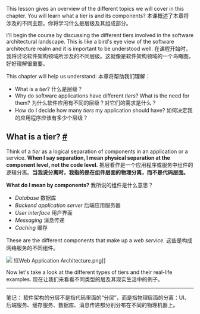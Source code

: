 This lesson gives an overview of the different topics we will cover in this chapter. You will learn what a tier is and its components?
本课概述了本章将涉及的不同主题。你将学习什么是层级及其组成部分。

I'll begin the course by discussing the different tiers involved in the software architectural landscape. This is like a bird's eye view of the software architecture realm and it is important to be understood well.
在课程开始时，我将讨论软件架构领域所涉及的不同层级。这就像是软件架构领域的一个鸟瞰图，好好理解很重要。

This chapter will help us understand:
本章将帮助我们理解：

- What is a _tier_?
什么是层级？
- Why do software applications have different _tiers_? What is the need for them?
为什么软件应用有不同的层级？对它们的需求是什么？
- How do I decide how many _tiers_ my application should have?
如何决定我的应用程序应该有多少个层级？

## What is a tier? [#](https://www.educative.io/courses/web-application-software-architecture-101/q2W5AnAzWgG#What-is-a-tier?)

Think of a _tier_ as a logical separation of components in an application or a service. **When I say separation, I mean physical separation at the component level, not the code level.**
把层看作是一个应用程序或服务中组件的逻辑分离。**当我说分离时，我指的是在组件层面的物理分离，而不是代码层面。**

**What do I mean by components?**
我所说的组件是什么意思？

- _Database_
数据库
- _Backend application server_
后端应用服务器
- _User interface_
用户界面
- _Messaging_
消息传递
- _Caching_
缓存

These are the different components that make up a _web service_.
这些是构成网络服务的不同组件。

![](https://www.educative.io/api/collection/6064040858091520/6411938009448448/page/5302003704004608/image/5670296554045440)
![[Web Application Architecture.png]]

Now let's take a look at the different types of tiers and their real-life examples.
现在让我们来看看不同类型的层及其现实生活中的例子。

---

笔记：
软件架构的分层不是指代码里面的“分层”，而是指物理层面的分离：UI、后端服务、缓存服务、数据库、消息传递都分别分布在不同的物理机器上。
